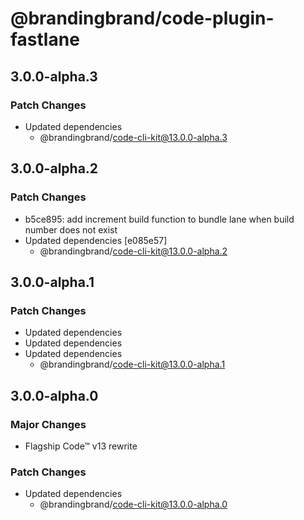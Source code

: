 # @brandingbrand/code-plugin-fastlane

## 3.0.0-alpha.3

### Patch Changes

- Updated dependencies
  - @brandingbrand/code-cli-kit@13.0.0-alpha.3

## 3.0.0-alpha.2

### Patch Changes

- b5ce895: add increment build function to bundle lane when build number does not exist
- Updated dependencies [e085e57]
  - @brandingbrand/code-cli-kit@13.0.0-alpha.2

## 3.0.0-alpha.1

### Patch Changes

- Updated dependencies
- Updated dependencies
- Updated dependencies
  - @brandingbrand/code-cli-kit@13.0.0-alpha.1

## 3.0.0-alpha.0

### Major Changes

- Flagship Code™ v13 rewrite

### Patch Changes

- Updated dependencies
  - @brandingbrand/code-cli-kit@13.0.0-alpha.0
